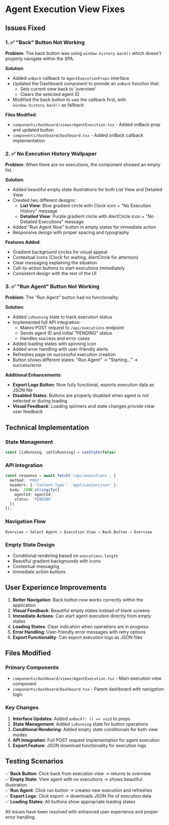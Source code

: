 # Agent Execution View Fixes

## Issues Fixed

### 1. ✅ "Back" Button Not Working

**Problem**: The back button was using `window.history.back()` which doesn't properly navigate within the SPA.

**Solution**: 
- Added `onBack` callback to `AgentExecutionProps` interface
- Updated the Dashboard component to provide an `onBack` function that:
  - Sets current view back to 'overview'
  - Clears the selected agent ID
- Modified the back button to use the callback first, with `window.history.back()` as fallback

**Files Modified**:
- `components/dashboard/views/AgentExecution.tsx` - Added onBack prop and updated button
- `components/dashboard/Dashboard.tsx` - Added onBack callback implementation

### 2. ✅ No Execution History Wallpaper

**Problem**: When there are no executions, the component showed an empty list.

**Solution**: 
- Added beautiful empty state illustrations for both List View and Detailed View
- Created two different designs:
  - **List View**: Blue gradient circle with Clock icon + "No Execution History" message
  - **Detailed View**: Purple gradient circle with AlertCircle icon + "No Detailed Executions" message
- Added "Run Agent Now" button in empty states for immediate action
- Responsive design with proper spacing and typography

**Features Added**:
- Gradient background circles for visual appeal
- Contextual icons (Clock for waiting, AlertCircle for attention)
- Clear messaging explaining the situation
- Call-to-action buttons to start executions immediately
- Consistent design with the rest of the UI

### 3. ✅ "Run Agent" Button Not Working

**Problem**: The "Run Agent" button had no functionality.

**Solution**:
- Added `isRunning` state to track execution status
- Implemented full API integration:
  - Makes POST request to `/api/executions` endpoint
  - Sends agent ID and initial "PENDING" status
  - Handles success and error cases
- Added loading states with spinning icon
- Added error handling with user-friendly alerts
- Refreshes page on successful execution creation
- Button shows different states: "Run Agent" → "Starting..." → success/error

**Additional Enhancements**:
- **Export Logs Button**: Now fully functional, exports execution data as JSON file
- **Disabled States**: Buttons are properly disabled when agent is not selected or during loading
- **Visual Feedback**: Loading spinners and state changes provide clear user feedback

## Technical Implementation

### State Management
```typescript
const [isRunning, setIsRunning] = useState(false)
```

### API Integration
```typescript
const response = await fetch('/api/executions', {
  method: 'POST',
  headers: { 'Content-Type': 'application/json' },
  body: JSON.stringify({
    agentId: agentId,
    status: 'PENDING'
  })
});
```

### Navigation Flow
```
Overview → Select Agent → Execution View → Back Button → Overview
```

### Empty State Design
- Conditional rendering based on `executions.length`
- Beautiful gradient backgrounds with icons
- Contextual messaging
- Immediate action buttons

## User Experience Improvements

1. **Better Navigation**: Back button now works correctly within the application
2. **Visual Feedback**: Beautiful empty states instead of blank screens
3. **Immediate Actions**: Can start agent execution directly from empty states
4. **Loading States**: Clear indication when operations are in progress
5. **Error Handling**: User-friendly error messages with retry options
6. **Export Functionality**: Can export execution logs as JSON files

## Files Modified

### Primary Components
- `components/dashboard/views/AgentExecution.tsx` - Main execution view component
- `components/dashboard/Dashboard.tsx` - Parent dashboard with navigation logic

### Key Changes
1. **Interface Updates**: Added `onBack?: () => void` to props
2. **State Management**: Added `isRunning` state for button operations
3. **Conditional Rendering**: Added empty state conditionals for both view modes
4. **API Integration**: Full POST request implementation for agent execution
5. **Export Feature**: JSON download functionality for execution logs

## Testing Scenarios

✅ **Back Button**: Click back from execution view → returns to overview  
✅ **Empty State**: View agent with no executions → shows beautiful illustration  
✅ **Run Agent**: Click run button → creates new execution and refreshes  
✅ **Export Logs**: Click export → downloads JSON file of execution data  
✅ **Loading States**: All buttons show appropriate loading states  

All issues have been resolved with enhanced user experience and proper error handling.
